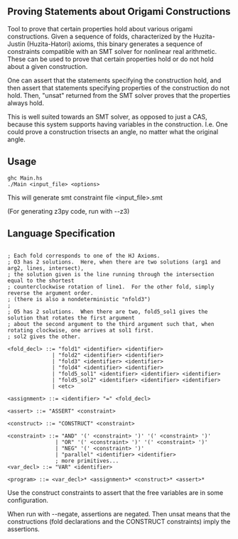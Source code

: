 ## Proving Statements about Origami Constructions

Tool to prove that certain properties hold about various origami constructions.  Given a sequence of folds, characterized by the Huzita-Justin (Huzita-Hatori) axioms, this binary generates a sequence of constraints compatible with an SMT solver for nonlinear real arithmetic.  These can be used to prove that certain properties hold or do not hold about a given construction.

One can assert that the statements specifying the construction hold, and then assert that statements specifying properties of the construction do not hold.  Then, "unsat" returned from the SMT solver proves that the properties always hold.

This is well suited towards an SMT solver, as opposed to just a CAS, because this system supports having variables in the construction.  I.e. One could prove a construction trisects an angle, no matter what the original angle.

## Usage
```
ghc Main.hs
./Main <input_file> <options>
```
This will generate smt constraint file <input_file>.smt

(For generating z3py code, run with --z3)

## Language Specification

```<identifier> ::= [a-zA-Z0-9]+

; Each fold corresponds to one of the HJ Axioms.
; O3 has 2 solutions.  Here, when there are two solutions (arg1 and arg2, lines, intersect),
; the solution given is the line running through the intersection equal to the shortest
; counterclockwise rotation of line1.  For the other fold, simply reverse the argument order.
; (there is also a nondeterministic "nfold3")
;
; O5 has 2 solutions.  When there are two, fold5_sol1 gives the solution that rotates the first argument
; about the second argument to the third argument such that, when rotating clockwise, one arrives at sol1 first.
; sol2 gives the other.

<fold_decl> ::= "fold1" <identifier> <identifier>
              | "fold2" <identifier> <identifier>
              | "fold3" <identifier> <identifier>
              | "fold4" <identifier> <identifier>
              | "fold5_sol1" <identifier> <identifier> <identifier>
              | "fold5_sol2" <identifier> <identifier> <identifier>
              | <etc>

<assignment> ::= <identifier> "=" <fold_decl>

<assert> ::= "ASSERT" <constraint>

<construct> ::= "CONSTRUCT" <constraint>

<constraint> ::= "AND" '(' <constraint> ')' '(' <constraint> ')'
               | "OR" '(' <constraint> ')' '(' <constraint> ')'
               | "NEG" '(' <constraint> ')'
               | "parallel" <identifier> <identifier>
               ; more primitives...
<var_decl> ::= "VAR" <identifier>

<program> ::= <var_decl>* <assignment>* <construct>* <assert>*

```

Use the construct constraints to assert that the free variables are in some configuration.

When run with --negate, assertions are negated.  Then unsat means that the constructions (fold declarations and the CONSTRUCT constraints) imply the assertions.
